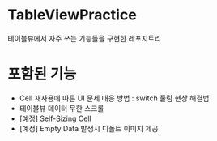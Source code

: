 # TableViewPractice
테이블뷰에서 자주 쓰는 기능들을 구현한 레포지트리 

# 포함된 기능 
- Cell 재사용에 따른 UI 문제 대응 방법 : switch 풀림 현상 해결법
- 테이블뷰 데이터 무한 스크롤
- [예정] Self-Sizing Cell
- [예정] Empty Data 발생시 디폴트 이미지 제공 
